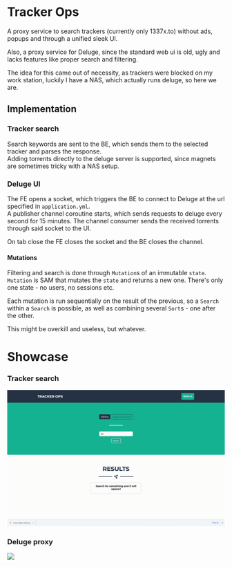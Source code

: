 
# Tracker Ops

A proxy service to search trackers (currently only 1337x.to) without
ads, popups and through a unified sleek UI.

Also, a proxy service for Deluge, since the standard web ui is old, ugly
and lacks features like proper search and filtering.

The idea for this came out of necessity, as trackers were blocked on my work station, 
luckily I have a NAS, which actually runs deluge, so here we are.

## Implementation

### Tracker search
Search keywords are sent to the BE, which sends them to the selected tracker and parses the response.<br>
Adding torrents directly to the deluge server is supported, since magnets are sometimes tricky
with a NAS setup.

### Deluge UI
The FE opens a socket, which triggers the BE to connect to Deluge at the url specified in `application.yml`. <br>
A publisher channel coroutine starts, which sends requests to deluge every second for 15 minutes.
The channel consumer sends the received torrents through said socket to the UI.

On tab close the FE closes the socket and the BE closes the channel.

#### Mutations

Filtering and search is done through `Mutation`s of an immutable `state`. <br>
`Mutation` is SAM that mutates the `state` and returns a new one.
There's only one state - no users, no sessions etc.

Each mutation is run sequentially on the result of the previous, so a `Search` within a `Search` is possible,
as well as combining several `Sort`s - one after the other.<br>

This might be overkill and useless, but whatever.


# Showcase

### Tracker search
![](tracker-ops-showcase.gif)

### Deluge proxy
![](deluge-showcase.gif)

